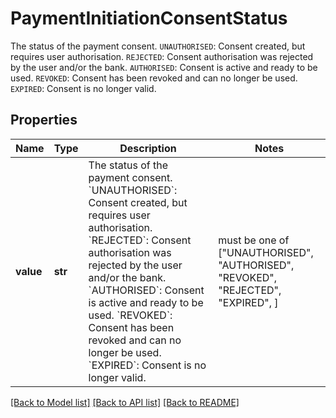 # PaymentInitiationConsentStatus

The status of the payment consent.  `UNAUTHORISED`: Consent created, but requires user authorisation.  `REJECTED`: Consent authorisation was rejected by the user and/or the bank.  `AUTHORISED`: Consent is active and ready to be used.  `REVOKED`: Consent has been revoked and can no longer be used.  `EXPIRED`: Consent is no longer valid.

## Properties
Name | Type | Description | Notes
------------ | ------------- | ------------- | -------------
**value** | **str** | The status of the payment consent.  &#x60;UNAUTHORISED&#x60;: Consent created, but requires user authorisation.  &#x60;REJECTED&#x60;: Consent authorisation was rejected by the user and/or the bank.  &#x60;AUTHORISED&#x60;: Consent is active and ready to be used.  &#x60;REVOKED&#x60;: Consent has been revoked and can no longer be used.  &#x60;EXPIRED&#x60;: Consent is no longer valid. |  must be one of ["UNAUTHORISED", "AUTHORISED", "REVOKED", "REJECTED", "EXPIRED", ]

[[Back to Model list]](../README.md#documentation-for-models) [[Back to API list]](../README.md#documentation-for-api-endpoints) [[Back to README]](../README.md)


